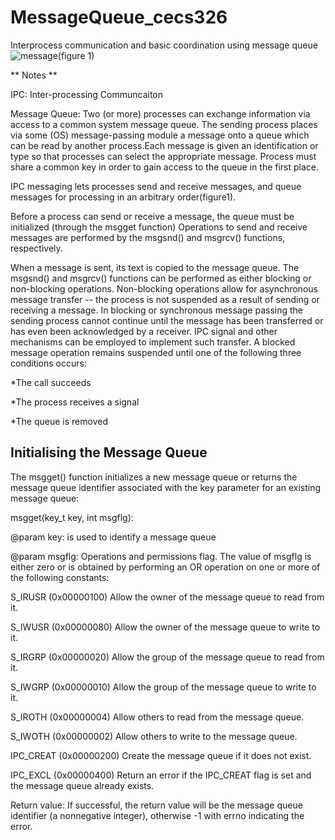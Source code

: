 # MessageQueue_cecs326
Interprocess communication and basic coordination using message queue
![message](https://user-images.githubusercontent.com/13907836/35985602-db61a2d8-0cab-11e8-9e72-f49e184b447e.gif)(figure 1)

** Notes **

IPC: Inter-processing Communcaiton

Message Queue: Two (or more) processes can exchange information via access to a common system message queue. The sending process places via some (OS) message-passing module a message onto a queue which can be read by another process.Each message is given an identification or type so that processes can select the appropriate message. Process must share a common key in order to gain access to the queue in the first place.

IPC messaging lets processes send and receive messages, and queue messages for processing in an arbitrary order(figure1).

Before a process can send or receive a message, the queue must be initialized (through the msgget function) Operations to send and receive messages are performed by the msgsnd() and msgrcv() functions, respectively. 

When a message is sent, its text is copied to the message queue. The msgsnd() and msgrcv() functions can be performed as either blocking or non-blocking operations. Non-blocking operations allow for asynchronous message transfer -- the process is not suspended as a result of sending or receiving a message. In blocking or synchronous message passing the sending process cannot continue until the message has been transferred or has even been acknowledged by a receiver. IPC signal and other mechanisms can be employed to implement such transfer. A blocked message operation remains suspended until one of the following three conditions occurs: 

  *The call succeeds

  *The process receives a signal
  
  *The queue is removed

## Initialising the Message Queue 
The msgget() function initializes a new message queue or returns the message queue identifier associated with the key parameter for an existing message queue: 

msgget(key_t key, int msgflg):

@param key: is used to identify a message queue

@param msgflg: Operations and permissions flag. The value of msgflg is either zero or is obtained by performing an OR operation on one or more of the following constants: 

S_IRUSR (0x00000100)
    Allow the owner of the message queue to read from it.

S_IWUSR (0x00000080)
    Allow the owner of the message queue to write to it.

S_IRGRP (0x00000020)
    Allow the group of the message queue to read from it.

S_IWGRP (0x00000010)
    Allow the group of the message queue to write to it.

S_IROTH (0x00000004)
    Allow others to read from the message queue.

S_IWOTH (0x00000002)
    Allow others to write to the message queue.

IPC_CREAT (0x00000200)
    Create the message queue if it does not exist.

IPC_EXCL (0x00000400)
    Return an error if the IPC_CREAT flag is set and the message queue already exists.

Return value: If successful, the return value will be the message queue identifier (a nonnegative integer), otherwise -1 with errno indicating the error. 

